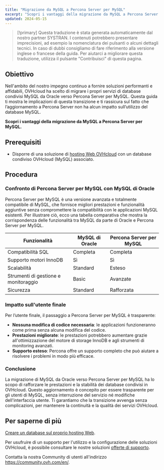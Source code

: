 ```yaml
---
title: "Migrazione da MySQL a Percona Server per MySQL"
excerpt: "Scopri i vantaggi della migrazione da MySQL a Percona Server per MySQL"
updated: 2024-05-15
---
```


> [!primary]
> Questa traduzione è stata generata automaticamente dal nostro partner SYSTRAN. I contenuti potrebbero presentare imprecisioni, ad esempio la nomenclatura dei pulsanti o alcuni dettagli tecnici. In caso di dubbi consigliamo di fare riferimento alla versione inglese o francese della guida. Per aiutarci a migliorare questa traduzione, utilizza il pulsante "Contribuisci" di questa pagina.
>

## Obiettivo

Nell'ambito del nostro impegno continuo a fornire soluzioni performanti e affidabili, OVHcloud ha scelto di migrare i propri servizi di database condivisi MySQL da Oracle verso Percona Server per MySQL.
Questa guida ti mostra le implicazioni di questa transizione e ti rassicura sul fatto che l’aggiornamento a Percona Server non ha alcun impatto sull’utilizzo del database MySQL.

**Scopri i vantaggi della migrazione da MySQL a Percona Server per MySQL.**

## Prerequisiti

- Disporre di una soluzione di [hosting Web OVHcloud](/links/web/hosting) con un database condiviso OVHcloud (MySQL) associato.

## Procedura

### Confronto di Percona Server per MySQL con MySQL di Oracle

Percona Server per MySQL è una versione avanzata e totalmente compatibile di MySQL, che fornisce migliori prestazioni e funzionalità aggiuntive senza compromettere la compatibilità con le applicazioni MySQL esistenti. Per illustrare ciò, ecco una tabella comparativa che mostra la corrispondenza delle funzionalità tra MySQL da parte di Oracle e Percona Server per MySQL.

|Funzionalità|MySQL di Oracle|Percona Server per MySQL|
|---|---|---| 
|Compatibilità SQL|Completa|Completa|
|Supporto motori InnoDB|Sì|Sì|
|Scalabilità|Standard|Esteso|
|Strumenti di gestione e monitoraggio|Basic|Avanzate|
|Sicurezza|Standard|Rafforzata|

### Impatto sull'utente finale

Per l’utente finale, il passaggio a Percona Server per MySQL è trasparente:

- **Nessuna modifica di codice necessaria**: le applicazioni funzioneranno come prima senza alcuna modifica del codice.
- **Prestazioni migliorate**: le prestazioni potrebbero aumentare grazie all'ottimizzazione del motore di storage InnoDB e agli strumenti di monitoring avanzati.
- **Supporto esteso**: Percona offre un supporto completo che può aiutare a risolvere i problemi in modo più efficace.

### Conclusione

La migrazione di MySQL da Oracle verso Percona Server per MySQL ha lo scopo di rafforzare le prestazioni e la stabilità dei database condivisi in OVHcloud. Questo aggiornamento è concepito per essere trasparente per gli utenti di MySQL, senza interruzione del servizio né modifiche dell'interfaccia utente. Ti garantiamo che la transizione avvenga senza complicazioni, per mantenere la continuità e la qualità dei servizi OVHcloud.

## Per saperne di più

[Creare un database sul proprio hosting Web](/pages/web_cloud/web_hosting/sql_create_database).

Per usufruire di un supporto per l'utilizzo e la configurazione delle soluzioni OVHcloud, è possibile consultare le nostre soluzioni [offerte di supporto](/links/support).

Contatta la nostra Community di utenti all'indirizzo <https://community.ovh.com/en/>.